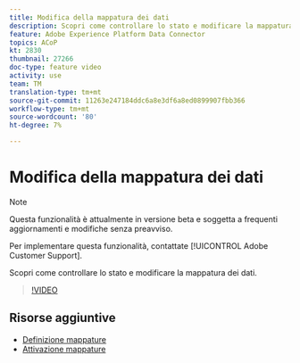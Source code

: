 ```yaml
---
title: Modifica della mappatura dei dati
description: Scopri come controllare lo stato e modificare la mappatura dei dati.
feature: Adobe Experience Platform Data Connector
topics: ACoP
kt: 2830
thumbnail: 27266
doc-type: feature video
activity: use
team: TM
translation-type: tm+mt
source-git-commit: 11263e247184ddc6a8e3df6a8ed0899907fbb366
workflow-type: tm+mt
source-wordcount: '80'
ht-degree: 7%

---
```



# Modifica della mappatura dei dati

>[!NOTE]
>
>Questa funzionalità è attualmente in versione beta e soggetta a frequenti aggiornamenti e modifiche senza preavviso.
>
>Per implementare questa funzionalità, contattate [!UICONTROL Adobe Customer Support].

Scopri come controllare lo stato e modificare la mappatura dei dati.

>[!VIDEO](https://video.tv.adobe.com/v/27266?quality=12)

## Risorse aggiuntive

* [Definizione mappature](https://docs.adobe.com/content/help/en/campaign-standard/using/administrating/mapping-campaign-and-aep-data/aep-mapping-definition.html)
* [Attivazione mappature](https://docs.adobe.com/content/help/en/campaign-standard/using/administrating/mapping-campaign-and-aep-data/aep-mapping-activation.html)
